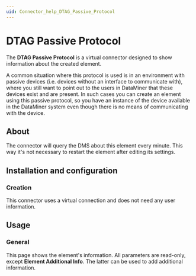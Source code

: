 ```yaml
---
uid: Connector_help_DTAG_Passive_Protocol
---
```


# DTAG Passive Protocol

The **DTAG Passive Protocol** is a virtual connector designed to show information about the created element.

A common situation where this protocol is used is in an environment with passive devices (i.e. devices without an interface to communicate with), where you still want to point out to the users in DataMiner that these devices exist and are present. In such cases you can create an element using this passive protocol, so you have an instance of the device available in the DataMiner system even though there is no means of communicating with the device.

## About

The connector will query the DMS about this element every minute. This way it's not necessary to restart the element after editing its settings.

## Installation and configuration

### Creation

This connector uses a virtual connection and does not need any user information.

## Usage

### General

This page shows the element's information. All parameters are read-only, except **Element Additional Info**. The latter can be used to add additional information.
